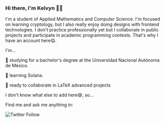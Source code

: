 ### Hi there, I'm Kelvyn 🙋‍♂️

I'm a student of Applied Mathematics and Computer Science. I'm focused on learning cryptology, but I also really enjoy doing designs with frontend technologies. I don't practice professionally yet but I collaborate in public projects and participate in academic programming contests. That's why I have an account here😋.

I'm...

🏫 studying for a bachelor's degree at the Universidad Nacional Autónoma de México.

🌱 learning Solana.

👯 ready to collaborate in LaTeX advanced projects

I don't know what else to add here😅, so...

Find me and ask me anything in:

![Twitter Follow](https://img.shields.io/twitter/follow/KelvynTownley?style=social)

<!--
**KelvynTownley/KelvynTownley** is a ✨ _special_ ✨ repository because its `README.md` (this file) appears on your GitHub profile.

Here are some ideas to get you started:

- 🔭 I’m currently working on ...
- 🌱 I’m currently learning ...
- 👯 I’m looking to collaborate on ...
- 🤔 I’m looking for help with ...
- 💬 Ask me about ...
- 📫 How to reach me: ...
- 😄 Pronouns: ...
- ⚡ Fun fact: ...
-->
